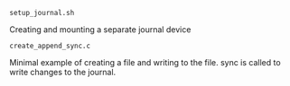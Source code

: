 `setup_journal.sh`

Creating and mounting a separate journal device

`create_append_sync.c`

Minimal example of creating a file and writing to the file.
sync is called to write changes to the journal.

